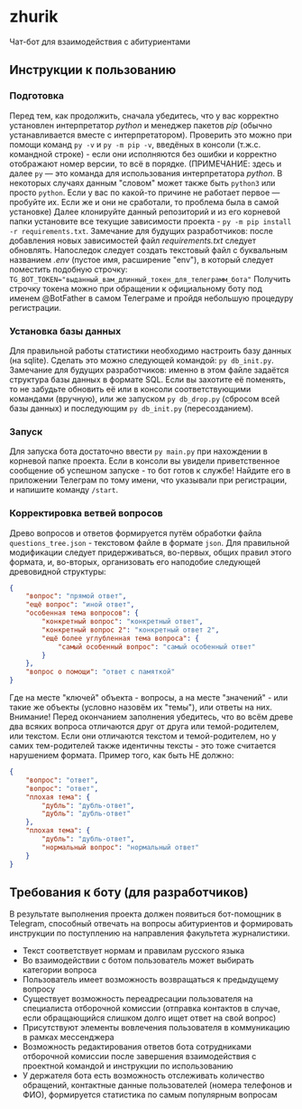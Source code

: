 # zhurik

Чат-бот для взаимодействия с абитуриентами 

## Инструкции к пользованию

### Подготовка 

Перед тем, как продолжить, сначала убедитесь, что у вас корректно установлен интерпретатор *python* и менеджер пакетов *pip* (обычно устанавливается вместе с интерпретатором).
Проверить это можно при помощи команд `py -v` и `py -m pip -v`, введёных в консоли (т.ж.с. командной строке) - если они исполняются без ошибки и корректно отображают номер версии, то всё в порядке. (ПРИМЕЧАНИЕ: здесь и далее `py` — это команда для использования интерпретатора *python*. В некоторых случаях данным "словом" может также быть `python3` или просто `python`. Если у вас по какой-то причине не работает первое — пробуйте их. Если же и они не сработали, то проблема была в самой установке)
Далее клонируйте данный репозиторий и из его корневой папки установите все текущие зависимости проекта - `py -m pip install -r requirements.txt`. Замечание для будущих разработчиков: после добавления новых зависимостей файл *requirements.txt* следует обновлять.
Напоследок следует создать текстовый файл с буквальным названием *.env* (пустое имя, расширение "env"), в который следует поместить подобную строчку:
`TG_BOT_TOKEN="выданный_вам_длинный_токен_для_телеграмм_бота"`
Получить строчку токена можно при обращении к официальному боту под именем @BotFather в самом Телеграме и пройдя небольшую процедуру регистрации. 

### Установка базы данных

Для правильной работы статистики необходимо настроить базу данных (на sqlite). Сделать это можно следующей командой: `py db_init.py`.
Замечание для будущих разработчиков: именно в этом файле задаётся структура базы данных в формате SQL. Если вы захотите её поменять, то не забудьте обновить её или в консоли соответствующими командами (вручную), или же запуском `py db_drop.py` (сбросом всей базы данных) и последующим `py db_init.py` (пересозданием).

### Запуск

Для запуска бота достаточно ввести `py main.py` при нахождении в корневой папке проекта. Если в консоли вы увидели приветственное сообщение об успешном запуске - то бот готов к службе! Найдите его в приложении Телеграм по тому имени, что указывали при регистрации, и напишите команду `/start`.

### Корректировка ветвей вопросов

Древо вопросов и ответов формируется путём обработки файла `questions_tree.json` - текстовом файле в формате `json`.
Для правильной модификации следует придерживаться, во-первых, общих правил этого формата, и, во-вторых, организовать его наподобие следующей древовидной структуры:
```json
{
    "вопрос": "прямой ответ",
    "ещё вопрос": "иной ответ",
    "особенная тема вопросов": {
        "конкретный вопрос": "конкретный ответ",
        "конкретный вопрос 2": "конкретный ответ 2",
        "ещё более углубленная тема вопроса": {
            "самый особенный вопрос": "самый особенный ответ"
        }
    },
    "вопрос о помощи": "ответ с памяткой"
}
```
Где на месте "ключей" объекта - вопросы, а на месте "значений" - или такие же объекты (условно назовём их "темы"), или ответы на них.
Внимание! Перед окончанием заполнения убедитесь, что во всём древе два всяких вопроса отличаются друг от друга или темой-родителем, или текстом. Если они отличаются текстом и темой-родителем, но у самих тем-родителей также идентичны тексты - это тоже считается нарушением формата.
Пример того, как быть НЕ должно:
```json
{
    "вопрос": "ответ",
    "вопрос": "ответ",
    "плохая тема": {
        "дубль": "дубль-ответ",
        "дубль": "дубль-ответ"
    },
    "плохая тема": {
        "дубль": "дубль-ответ",
        "нормальный вопрос": "нормальный ответ"
    }
}
```

## Требования к боту (для разработчиков)

В результате выполнения проекта должен появиться бот-помощник в Telegram, способный отвечать на вопросы абитуриентов и формировать инструкции по поступлению на направления факультета журналистики.

- Текст соответствует нормам и правилам русского языка
- Во взаимодействии с ботом пользователь может выбирать категории вопроса
- Пользователь имеет возможность возвращаться к предыдущему вопросу
- Существует возможность переадресации пользователя на специалиста отборочной комиссии (отправка контактов в случае, если обращающийся слишком долго ищет ответ на свой вопрос)
- Присутствуют элементы вовлечения пользователя в коммуникацию в рамках мессенджера
- Возможность редактирования ответов бота сотрудниками отборочной комиссии после завершения взаимодействия с проектной командой и инструкции по использованию
- У держателя бота есть возможность отслеживать количество обращений, контактные данные пользователей (номера телефонов и ФИО), формируется статистика по самым популярным вопросам
